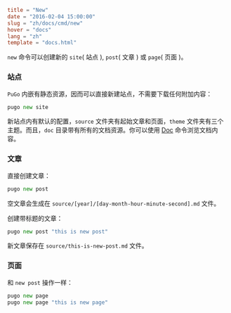 ```toml
title = "New"
date = "2016-02-04 15:00:00"
slug = "zh/docs/cmd/new"
hover = "docs"
lang = "zh"
template = "docs.html"
```

`new` 命令可以创建新的 `site`( 站点 ), `post`( 文章 ) 或 `page`( 页面 )。

### 站点

`PuGo` 内嵌有静态资源，因而可以直接新建站点，不需要下载任何附加内容：

```go
pugo new site
```

新站点内有默认的配置，`source` 文件夹有起始文章和页面，`theme` 文件夹有三个主题。而且，`doc` 目录带有所有的文档资源。你可以使用 [Doc](/zh/docs/cmd/doc) 命令浏览文档内容。


### 文章

直接创建文章：

```go
pugo new post
```

空文章会生成在 `source/[year]/[day-month-hour-minute-second].md` 文件。

创建带标题的文章：

```go
pugo new post "this is new post"
```

新文章保存在 `source/this-is-new-post.md` 文件。

### 页面

和 `new post` 操作一样：

```go
pugo new page
pugo new page "this is new page"
```